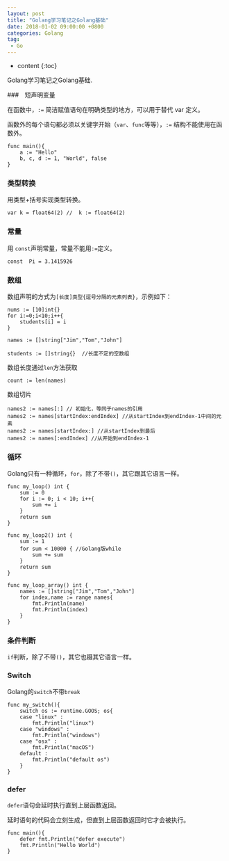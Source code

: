```yaml
---
layout: post
title: "Golang学习笔记之Golang基础"
date: 2018-01-02 09:00:00 +0800 
categories: Golang
tag:
 - Go
---
```

* content
{:toc}

Golang学习笔记之Golang基础.

###　短声明变量

在函数中，`:=` 简洁赋值语句在明确类型的地方，可以用于替代 var 定义。

函数外的每个语句都必须以关键字开始（`var`、`func`等等），`:=` 结构不能使用在函数外。

```
func main(){
    a := "Hello"
    b, c, d := 1, "World", false
}
```


### 类型转换

用类型+括号实现类型转换。

```
var k = float64(2) //  k := float64(2)
```

<!-- more -->

### 常量

用 `const`声明常量，常量不能用`:=`定义。

```
const  Pi = 3.1415926
```

### 数组

数组声明的方式为`[长度]类型{逗号分隔的元素列表}`，示例如下：

```
nums := [10]int{}
for i:=0;i<10;i++{
	students[i] = i
}

names := []string["Jim","Tom","John"]

students := []string{}  //长度不定的空数组
```

数组长度通过`len`方法获取
```
count := len(names)
```

数组切片

```
names2 := names[:] // 初始化，等同于names的引用
names2 := names[startIndex:endIndex] //从startIndex到endIndex-1中间的元素
names2 := names[startIndex:] //从startIndex到最后
names2 := names[:endIndex] //从开始到endIndex-1
```

### 循环

Golang只有一种循环，`for`，除了不带`()`，其它跟其它语言一样。

```
func my_loop() int {
	sum := 0
	for i := 0; i < 10; i++{
		sum += i
	}
	return sum
}

func my_loop2() int {
	sum := 1
	for sum < 10000 { //Golang版while
		sum += sum
	}
	return sum
}

func my_loop_array() int {
	names := []string["Jim","Tom","John"]
	for index,name := range names{
	    fmt.Println(name)
	    fmt.Println(index)
	}
}
```

### 条件判断

`if`判断，除了不带`()`，其它也蹑其它语言一样。

### Switch

Golang的`switch`不带`break`

```
func my_switch(){
	switch os := runtime.GOOS; os{
	case "linux" :
		fmt.Println("linux")
	case "windows" :
		fmt.Println("windows")
	case "osx" :
		fmt.Println("macOS")
	default :
		fmt.Println("default os")
	}
}
```

### defer

`defer`语句会延时执行直到上层函数返回。

延时语句的代码会立刻生成，但直到上层函数返回时它才会被执行。

```
func main(){
    defer fmt.Println("defer execute")
    fmt.Println("Hello World")
}

```

